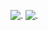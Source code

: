 ![.](https://pixels.crd.co/assets/images/gallery20/72294f9a.gif?v=99d3974e)
![.](https://pixels.crd.co/assets/images/gallery113/4665b779.gif?v=99d3974e)
